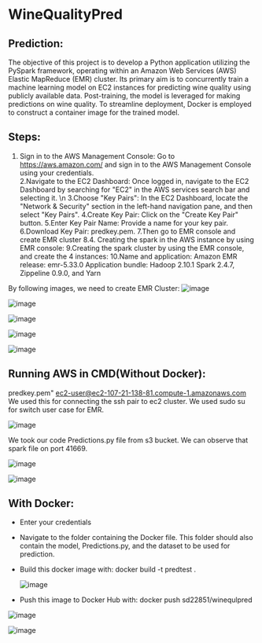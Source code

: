 # WineQualityPred
 ## Prediction:

 The objective of this project is to develop a Python application utilizing the PySpark framework, operating within an Amazon Web Services (AWS) Elastic MapReduce (EMR) cluster. Its primary aim is to concurrently train a machine learning model on EC2 instances for predicting wine quality using publicly available data. Post-training, the model is leveraged for making predictions on wine quality. To streamline deployment, Docker is employed to construct a container image for the trained model.

## Steps:

1. Sign in to the AWS Management Console: Go to https://aws.amazon.com/ and sign in to the AWS Management Console using your credentials.
   <br>
2.Navigate to the EC2 Dashboard: Once logged in, navigate to the EC2 Dashboard by searching for "EC2" in the AWS services search bar and selecting it.
\n
3.Choose "Key Pairs": In the EC2 Dashboard, locate the "Network & Security" section in the left-hand navigation pane, and then select "Key Pairs".
4.Create Key Pair: Click on the "Create Key Pair" button.
5.Enter Key Pair Name: Provide a name for your key pair.
6.Download Key Pair: predkey.pem.
7.Then go to EMR console and create EMR cluster 
8.4. Creating the spark in the AWS instance by using EMR console: 
9.Creating the spark cluster by using the EMR console, and create the 4 instances: 
10.Name and application: 
        Amazon EMR release: emr-5.33.0 
            Application bundle: Hadoop 2.10.1 Spark 2.4.7, Zippeline 0.9.0, and Yarn 

By following images, we need to create EMR Cluster:
![image](https://github.com/Snehardhi24/WineQualityPred/assets/150552754/03151c6e-2b6e-43d3-b204-2ca83004be9c)

![image](https://github.com/Snehardhi24/WineQualityPred/assets/150552754/4e60ce24-72b8-41a9-849e-70d8d911260e)

![image](https://github.com/Snehardhi24/WineQualityPred/assets/150552754/1e0b7755-fae4-4c8e-99f2-d55d91db034a)

![image](https://github.com/Snehardhi24/WineQualityPred/assets/150552754/a181f746-7071-41ac-b751-7c34c0a495a2)

![image](https://github.com/Snehardhi24/WineQualityPred/assets/150552754/eb10b2c9-c8cf-415c-824e-7fc29c9162ec)

## Running AWS in CMD(Without Docker):

predkey.pem" ec2-user@ec2-107-21-138-81.compute-1.amazonaws.com
We used this for connecting the ssh pair to ec2 cluster. 
We used sudo su for switch user case for EMR.

![image](https://github.com/Snehardhi24/WineQualityPred/assets/150552754/8313df03-60f7-4cc0-bb36-434436288397)

We took our code Predictions.py file from s3 bucket.
We can observe that spark file on port 41669.

![image](https://github.com/Snehardhi24/WineQualityPred/assets/150552754/d4a1a482-5d1a-4a09-84e5-2ff3b2c99c66)

![image](https://github.com/Snehardhi24/WineQualityPred/assets/150552754/0ef60d13-7335-42a8-9d22-af718d8014df)

## With Docker:

- Enter your credentials
- Navigate to the folder containing the Docker file. This folder should also contain the model, Predictions.py, and the dataset to be used for prediction.
- Build this docker image with:
             docker build -t predtest .

  ![image](https://github.com/Snehardhi24/WineQualityPred/assets/150552754/796526dc-9e4d-4ac1-9184-5e97106791e0)

- Push this image to Docker Hub with:
 docker push sd22851/winequlpred

![image](https://github.com/Snehardhi24/WineQualityPred/assets/150552754/6aa32868-63a6-4b75-9414-b4f2a2595b4a)

![image](https://github.com/Snehardhi24/WineQualityPred/assets/150552754/be33e272-70b2-4578-a3fe-c7f2a31295c7)

